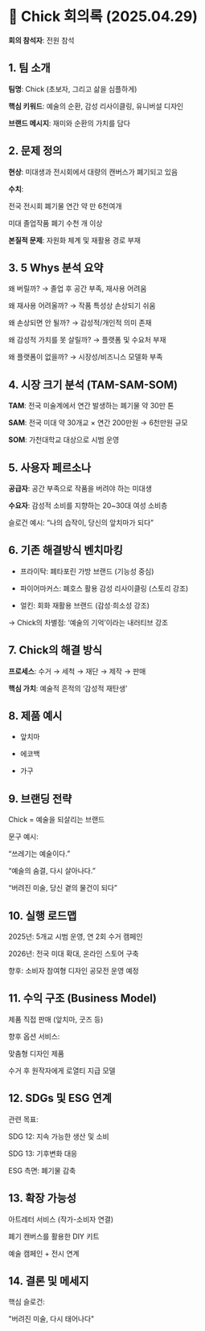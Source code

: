 # 🐤 Chick 회의록 (2025.04.29)

**회의 참석자**: 전원 참석

## 1. 팀 소개
**팀명**: Chick (초보자, 그리고 삶을 심플하게)

**핵심 키워드**: 예술의 순환, 감성 리사이클링, 유니버설 디자인

**브랜드 메시지**: 재미와 순환의 가치를 담다

## 2. 문제 정의
**현상**: 미대생과 전시회에서 대량의 캔버스가 폐기되고 있음

**수치**:

전국 전시회 폐기물 연간 약 만 6천여개

미대 졸업작품 폐기 수천 개 이상

**본질적 문제**: 자원화 체계 및 재활용 경로 부재

## 3. 5 Whys 분석 요약
왜 버릴까? → 졸업 후 공간 부족, 재사용 어려움

왜 재사용 어려울까? → 작품 특성상 손상되기 쉬움

왜 손상되면 안 될까? → 감성적/개인적 의미 존재

왜 감성적 가치를 못 살릴까? → 플랫폼 및 수요처 부재

왜 플랫폼이 없을까? → 시장성/비즈니스 모델화 부족

## 4. 시장 크기 분석 (TAM-SAM-SOM)
**TAM**: 전국 미술계에서 연간 발생하는 폐기물 약 30만 톤

**SAM**: 전국 미대 약 30개교 × 연간 200만원 → 6천만원 규모

**SOM**: 가천대학교 대상으로 시범 운영

## 5. 사용자 페르소나
**공급자**: 공간 부족으로 작품을 버려야 하는 미대생

**수요자**: 감성적 소비를 지향하는 20~30대 여성 소비층

슬로건 예시: “나의 습작이, 당신의 앞치마가 되다”

## 6. 기존 해결방식 벤치마킹
- 프라이탁: 폐타포린 가방 브랜드 (기능성 중심)

- 파이어마커스: 폐호스 활용 감성 리사이클링 (스토리 강조)

- 얼킨: 회화 재활용 브랜드 (감성·희소성 강조)

→ Chick의 차별점: ‘예술의 기억’이라는 내러티브 강조

## 7. Chick의 해결 방식
**프로세스**: 수거 → 세척 → 재단 → 제작 → 판매

**핵심 가치**: 예술적 흔적의 ‘감성적 재탄생’

## 8. 제품 예시
- 앞치마

- 에코백

- 가구

## 9. 브랜딩 전략
Chick = 예술을 되살리는 브랜드

문구 예시:

“쓰레기는 예술이다.”

“예술의 숨결, 다시 살아나다.”

“버려진 미술, 당신 곁의 물건이 되다”

## 10. 실행 로드맵
2025년: 5개교 시범 운영, 연 2회 수거 캠페인

2026년: 전국 미대 확대, 온라인 스토어 구축

향후: 소비자 참여형 디자인 공모전 운영 예정

## 11. 수익 구조 (Business Model)
제품 직접 판매 (앞치마, 굿즈 등)

향후 옵션 서비스:

맞춤형 디자인 제품

수거 후 원작자에게 로열티 지급 모델

## 12. SDGs 및 ESG 연계
관련 목표:

SDG 12: 지속 가능한 생산 및 소비

SDG 13: 기후변화 대응

ESG 측면: 폐기물 감축

## 13. 확장 가능성
아트레터 서비스 (작가-소비자 연결)

폐기 캔버스를 활용한 DIY 키트

예술 캠페인 + 전시 연계

## 14. 결론 및 메세지
핵심 슬로건:

"버려진 미술, 다시 태어나다"


